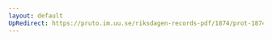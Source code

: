```yaml
---
layout: default
UpRedirect: https://pruto.im.uu.se/riksdagen-records-pdf/1874/prot-1874--ak--413/prot-1874--ak--413_012.pdf
---
```

